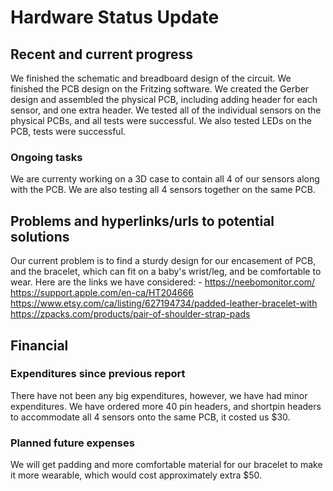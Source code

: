 # Hardware Status Update
## Recent and current progress
We finished the schematic and breadboard design of the circuit.
We finished the PCB design on the Fritzing software.
We created the Gerber design and assembled the physical PCB, including adding header for each sensor, and one extra header.
We tested all of the individual sensors on the physical PCBs, and all tests were successful.
We also tested LEDs on the PCB, tests were successful.

### Ongoing tasks
We are currenty working on a 3D case to contain all 4 of our sensors along with the PCB. We are also testing all 4 sensors together on the same PCB. 

## Problems and hyperlinks/urls to potential solutions
Our current problem is to find a sturdy design for our encasement of PCB, and the bracelet, which can fit on a baby's wrist/leg, and be comfortable to wear. Here are the links we have considered: -
https://neebomonitor.com/
https://support.apple.com/en-ca/HT204666
https://www.etsy.com/ca/listing/627194734/padded-leather-bracelet-with
https://zpacks.com/products/pair-of-shoulder-strap-pads

## Financial
### Expenditures since previous report
There have not been any big expenditures, however, we have had minor expenditures.
We have ordered more 40 pin headers, and shortpin headers to accommodate all 4 sensors onto the same PCB, it costed us $30.

### Planned future expenses
We will get padding and more comfortable material for our bracelet to make it more wearable, which would cost approximately extra $50.
